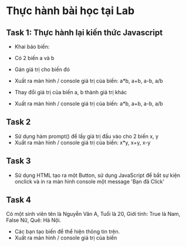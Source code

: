 # Thực hành bài học tại Lab

## Task 1: Thực hành lại kiến thức Javascript

- Khai báo biến:

- Có 2 biến a và b
- Gán giá trị cho biến đó
- Xuất ra màn hình / console giá trị của biến: a*b, a+b, a-b, a/b
- Thay đổi giá trị của biến a, b thành giá trị khác
- Xuất ra màn hình / console giá trị của biến: a*b, a+b, a-b, a/b

## Task 2

- Sử dụng hàm prompt() để lấy giá trị đầu vào cho 2 biến x, y
- Xuất ra màn hình / console giá trị của biến: x*y, x+y, x-y

## Task 3

- Sử dụng HTML tạo ra một Button, sử dụng JavaScript để bắt sự kiện onclick và in ra màn hình console một message 'Bạn đã Click'

## Task 4

Có một sinh viên tên là Nguyễn Văn A, Tuổi là 20, Giới tính: True là Nam, False Nữ, Quê: Hà Nội.

- Các bạn tạo biến để thể hiện thông tin trên.
- Xuất ra màn hình / console giá trị của biến

